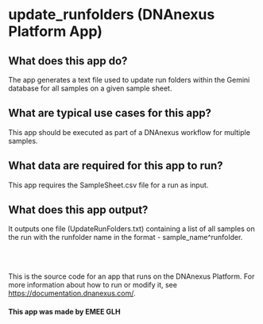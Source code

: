 <!-- dx-header -->
# update_runfolders (DNAnexus Platform App)


## What does this app do?
The app generates a text file used to update run folders within the Gemini database for all samples on a given sample sheet.

## What are typical use cases for this app?
This app should be executed as part of a DNAnexus workflow for multiple samples.

## What data are required for this app to run?
This app requires the SampleSheet.csv file for a run as input.

## What does this app output?
It outputs one file (UpdateRunFolders.txt) containing a list of all samples on the run with the runfolder name in the format - sample_name^runfolder.

</br></br>

This is the source code for an app that runs on the DNAnexus Platform.
For more information about how to run or modify it, see
https://documentation.dnanexus.com/.

#### This app was made by EMEE GLH